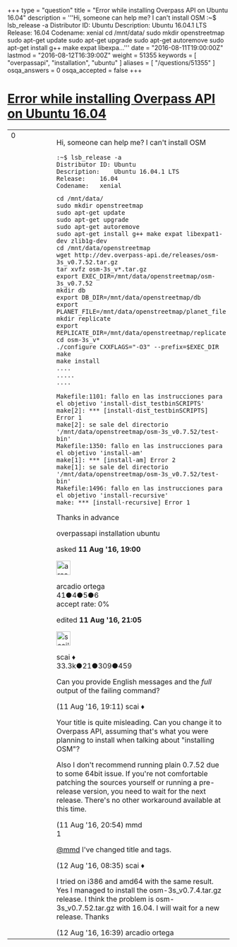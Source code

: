 +++
type = "question"
title = "Error while installing Overpass API on Ubuntu 16.04"
description = '''Hi, someone can help me? I can&#x27;t install OSM :~$ lsb_release -a Distributor ID: Ubuntu Description: Ubuntu 16.04.1 LTS Release: 16.04 Codename: xenial   cd /mnt/data/ sudo mkdir openstreetmap sudo apt-get update sudo apt-get upgrade sudo apt-get autoremove sudo apt-get install g++ make expat libexpa...'''
date = "2016-08-11T19:00:00Z"
lastmod = "2016-08-12T16:39:00Z"
weight = 51355
keywords = [ "overpassapi", "installation", "ubuntu" ]
aliases = [ "/questions/51355" ]
osqa_answers = 0
osqa_accepted = false
+++

<div class="headNormal">

# [Error while installing Overpass API on Ubuntu 16.04](/questions/51355/error-while-installing-overpass-api-on-ubuntu-1604)

</div>

<div id="main-body">

<div id="askform">

<table id="question-table" style="width:100%;">
<colgroup>
<col style="width: 50%" />
<col style="width: 50%" />
</colgroup>
<tbody>
<tr>
<td style="width: 30px; vertical-align: top"><div class="vote-buttons">
<span id="post-51355-upvote" class="ajax-command post-vote up" rel="nofollow" title="I like this post (click again to cancel)"> </span>
<div id="post-51355-score" class="post-score" title="current number of votes">
0
</div>
<span id="post-51355-downvote" class="ajax-command post-vote down" rel="nofollow" title="I dont like this post (click again to cancel)"> </span> <span id="favorite-mark" class="ajax-command favorite-mark" rel="nofollow" title="mark/unmark this question as favorite (click again to cancel)"> </span>
<div id="favorite-count" class="favorite-count">
&#10;</div>
</div></td>
<td><div id="item-right">
<div class="question-body">
<p>Hi, someone can help me? I can't install OSM</p>
<pre><code>:~$ lsb_release -a
Distributor ID: Ubuntu
Description:    Ubuntu 16.04.1 LTS
Release:    16.04
Codename:   xenial</code></pre>
<pre><code>cd /mnt/data/
sudo mkdir openstreetmap
sudo apt-get update
sudo apt-get upgrade
sudo apt-get autoremove
sudo apt-get install g++ make expat libexpat1-dev zlib1g-dev
cd /mnt/data/openstreetmap
wget http://dev.overpass-api.de/releases/osm-3s_v0.7.52.tar.gz
tar xvfz osm-3s_v*.tar.gz
export EXEC_DIR=/mnt/data/openstreetmap/osm-3s_v0.7.52
mkdir db
export DB_DIR=/mnt/data/openstreetmap/db
export PLANET_FILE=/mnt/data/openstreetmap/planet_file
mkdir replicate
export REPLICATE_DIR=/mnt/data/openstreetmap/replicate
cd osm-3s_v*
./configure CXXFLAGS=&quot;-O3&quot; --prefix=$EXEC_DIR
make
make install
....
.....
....
&#10;Makefile:1101: fallo en las instrucciones para el objetivo &#39;install-dist_testbinSCRIPTS&#39;
make[2]: *** [install-dist_testbinSCRIPTS] Error 1
make[2]: se sale del directorio &#39;/mnt/data/openstreetmap/osm-3s_v0.7.52/test-bin&#39;
Makefile:1350: fallo en las instrucciones para el objetivo &#39;install-am&#39;
make[1]: *** [install-am] Error 2
make[1]: se sale del directorio &#39;/mnt/data/openstreetmap/osm-3s_v0.7.52/test-bin&#39;
Makefile:1496: fallo en las instrucciones para el objetivo &#39;install-recursive&#39;
make: *** [install-recursive] Error 1</code></pre>
<p>Thanks in advance</p>
</div>
<div id="question-tags" class="tags-container tags">
<span class="post-tag tag-link-overpassapi" rel="tag" title="see questions tagged &#39;overpassapi&#39;">overpassapi</span> <span class="post-tag tag-link-installation" rel="tag" title="see questions tagged &#39;installation&#39;">installation</span> <span class="post-tag tag-link-ubuntu" rel="tag" title="see questions tagged &#39;ubuntu&#39;">ubuntu</span>
</div>
<div id="question-controls" class="post-controls">
&#10;</div>
<div class="post-update-info-container">
<div class="post-update-info post-update-info-user">
<p>asked <strong>11 Aug '16, 19:00</strong></p>
<img src="https://secure.gravatar.com/avatar/304bf9b97689c5eb6191600403aaf65b?s=32&amp;d=identicon&amp;r=g" class="gravatar" width="32" height="32" alt="arcadio%20ortega&#39;s gravatar image" />
<p><span>arcadio ortega</span><br />
<span class="score" title="41 reputation points">41</span><span title="4 badges"><span class="badge1">●</span><span class="badgecount">4</span></span><span title="5 badges"><span class="silver">●</span><span class="badgecount">5</span></span><span title="6 badges"><span class="bronze">●</span><span class="badgecount">6</span></span><br />
<span class="accept_rate" title="Rate of the user&#39;s accepted answers">accept rate:</span> <span title="arcadio ortega has no accepted answers">0%</span></p>
</div>
<div class="post-update-info post-update-info-edited">
<p><span> edited <strong>11 Aug '16, 21:05</strong> </span></p>
<img src="https://secure.gravatar.com/avatar/52d3234f3be58156770e8a91d575bfbd?s=32&amp;d=identicon&amp;r=g" class="gravatar" width="32" height="32" alt="scai&#39;s gravatar image" />
<p><span>scai ♦</span><br />
<span class="score" title="33317 reputation points"><span>33.3k</span></span><span title="21 badges"><span class="badge1">●</span><span class="badgecount">21</span></span><span title="309 badges"><span class="silver">●</span><span class="badgecount">309</span></span><span title="459 badges"><span class="bronze">●</span><span class="badgecount">459</span></span></p>
</div>
</div>
<div id="comments-container-51355" class="comments-container">
<span id="51356"></span>
<div id="comment-51356" class="comment">
<div id="post-51356-score" class="comment-score">
&#10;</div>
<div class="comment-text">
<p>Can you provide English messages and the <em>full</em> output of the failing command?</p>
</div>
<div id="comment-51356-info" class="comment-info">
<span class="comment-age">(11 Aug '16, 19:11)</span> <span class="comment-user userinfo">scai ♦</span>
</div>
</div>
<span id="51358"></span>
<div id="comment-51358" class="comment">
<div id="post-51358-score" class="comment-score">
&#10;</div>
<div class="comment-text">
<p>Your title is quite misleading. Can you change it to Overpass API, assuming that's what you were planning to install when talking about "installing OSM"?</p>
<p>Also I don't recommend running plain 0.7.52 due to some 64bit issue. If you're not comfortable patching the sources yourself or running a pre-release version, you need to wait for the next release. There's no other workaround available at this time.</p>
</div>
<div id="comment-51358-info" class="comment-info">
<span class="comment-age">(11 Aug '16, 20:54)</span> <span class="comment-user userinfo">mmd</span>
</div>
</div>
<span id="51363"></span>
<div id="comment-51363" class="comment">
<div id="post-51363-score" class="comment-score">
1
</div>
<div class="comment-text">
<p><a href="http://help.openstreetmap.org/users/8708/mmd">@mmd</a> I've changed title and tags.</p>
</div>
<div id="comment-51363-info" class="comment-info">
<span class="comment-age">(12 Aug '16, 08:35)</span> <span class="comment-user userinfo">scai ♦</span>
</div>
</div>
<span id="51374"></span>
<div id="comment-51374" class="comment">
<div id="post-51374-score" class="comment-score">
&#10;</div>
<div class="comment-text">
<p>I tried on i386 and amd64 with the same result. Yes I managed to install the osm-3s_v0.7.4.tar.gz release. I think the problem is osm-3s_v0.7.52.tar.gz with 16.04. I will wait for a new release. Thanks</p>
</div>
<div id="comment-51374-info" class="comment-info">
<span class="comment-age">(12 Aug '16, 16:39)</span> <span class="comment-user userinfo">arcadio ortega</span>
</div>
</div>
</div>
<div id="comment-tools-51355" class="comment-tools">
&#10;</div>
<div class="clear">
&#10;</div>
<div id="comment-51355-form-container" class="comment-form-container">
&#10;</div>
<div class="clear">
&#10;</div>
</div></td>
</tr>
</tbody>
</table>

</div>

</div>

